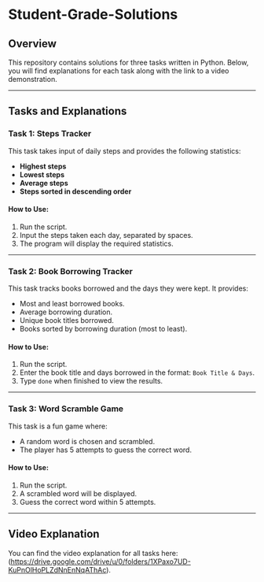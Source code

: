# Student-Grade-Solutions

## Overview
This repository contains solutions for three tasks written in Python. Below, you will find explanations for each task along with the link to a video demonstration.

---

## Tasks and Explanations

### **Task 1: Steps Tracker**
This task takes input of daily steps and provides the following statistics:
- **Highest steps**
- **Lowest steps**
- **Average steps**
- **Steps sorted in descending order**

#### **How to Use:**
1. Run the script.
2. Input the steps taken each day, separated by spaces.
3. The program will display the required statistics.

---

### **Task 2: Book Borrowing Tracker**
This task tracks books borrowed and the days they were kept. It provides:
- Most and least borrowed books.
- Average borrowing duration.
- Unique book titles borrowed.
- Books sorted by borrowing duration (most to least).

#### **How to Use:**
1. Run the script.
2. Enter the book title and days borrowed in the format: `Book Title & Days`.
3. Type `done` when finished to view the results.

---

### **Task 3: Word Scramble Game**
This task is a fun game where:
- A random word is chosen and scrambled.
- The player has 5 attempts to guess the correct word.

#### **How to Use:**
1. Run the script.
2. A scrambled word will be displayed.
3. Guess the correct word within 5 attempts.

---

## Video Explanation
You can find the video explanation for all tasks here: (https://drive.google.com/drive/u/0/folders/1XPaxo7UD-KuPnOlHoPLZdNnEnNqAThAc).
